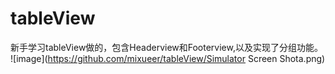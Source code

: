 # tableView
新手学习tableView做的，包含Headerview和Footerview,以及实现了分组功能。
![image](https://github.com/mixueer/tableView/Simulator Screen Shota.png)
